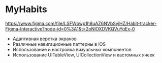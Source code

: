 # MyHabits

https://www.figma.com/file/LSFWbwp1h8uAZ6NVbSyjHZ/Habit-tracker-Figma-Interactive?node-id=0%3A1&t=2oNlOXDVKQVuYqEx-0

- Адаптивная верстка экранов
- Различные навигационные паттерны в iOS
- Использование и настройка визуальных компонентов
- Использование UITableView, UICollectionView и кастомных ячеек

